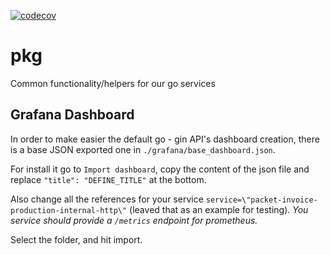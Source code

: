 [![codecov](https://codecov.io/gh/packethost/pkg/branch/master/graph/badge.svg?token=ErCO6uOE4T)](https://codecov.io/gh/packethost/pkg)

# pkg

Common functionality/helpers for our go services

## Grafana Dashboard

In order to make easier the default go - gin API's dashboard creation, there is a base JSON exported one in
`./grafana/base_dashboard.json`.

For install it go to `Import dashboard`, copy the content of the json file and replace `"title": "DEFINE_TITLE"` at the bottom.

Also change all the references for your service `service=\"packet-invoice-production-internal-http\"` (leaved that as an example for testing).
_You service should provide a `/metrics` endpoint for prometheus._

Select the folder, and hit import.
